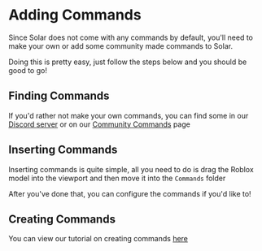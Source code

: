 # Adding Commands

Since Solar does not come with any commands by default, you'll need to make your own or add some community made commands to Solar.

Doing this is pretty easy, just follow the steps below and you should be good to go!

## Finding Commands

If you'd rather not make your own commands, you can find some in our [Discord server](https://discord.gg/AdjPbp3mRq) or on our [Community Commands](/community/commands) page

## Inserting Commands

Inserting commands is quite simple, all you need to do is drag the Roblox model into the viewport and then move it into the `Commands` folder

After you've done that, you can configure the commands if you'd like to!

## Creating Commands

You can view our tutorial on creating commands [here](/creating-commands)
